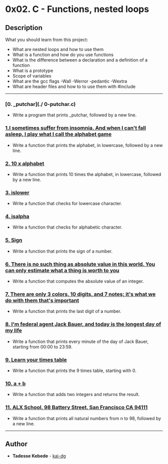 # 0x02. C - Functions, nested loops

## Description
What you should learn from this project:

* What are nested loops and how to use them
* What is a function and how do you use functions
* What is the difference between a declaration and a definition of a function
* What is a prototype
* Scope of variables
* What are the gcc flags -Wall -Werror -pedantic -Wextra
* What are header files and how to to use them with #include

---

### [0. _putchar](./ 0-putchar.c)
* Write a program that prints _putchar, followed by a new line.

### [1.I sometimes suffer from insomnia. And when I can't fall asleep, I play what I call the alphabet game](./1-alphabet.c)
* Write a function that prints the alphabet, in lowercase, followed by a new line.

### [2. 10 x alphabet](./2-print_alphabet_x10.c)
* Write a function that prints 10 times the alphabet, in lowercase, followed by a new line.

### [3. islower](./3-islower.c)
* Write a function that checks for lowercase character.

### [4. isalpha](./4-isalpha.c)
* Write a function that checks for alphabetic character.

### [5. Sign](./5-sign.c)
* Write a function that prints the sign of a number.

### [6. There is no such thing as absolute value in this world. You can only estimate what a thing is worth to you](./6-abs.c)
* Write a function that computes the absolute value of an integer.

### [7. There are only 3 colors, 10 digits, and 7 notes; it's what we do with them that's important ](./7-print_last_digit.c)
* Write a function that prints the last digit of a number.

### [8. I'm federal agent Jack Bauer, and today is the longest day of my life](./8-24_hours.c)
* Write a function that prints every minute of the day of Jack Bauer, starting from 00:00 to 23:59.

### [9. Learn your times table](./9-times_table.c)
* Write a function that prints the 9 times table, starting with 0.

### [10. a + b](./10-add.c)
* Write a function that adds two integers and returns the result.

### [11. ALX School, 98 Battery Street, San Francisco CA 94111](./11-print_to_98.c)
* Write a function that prints all natural numbers from n to 98, followed by a new line.

---

## Author
* **Tadesse Kebede** - [kai-dg]( https://github.com/tadesse381)

